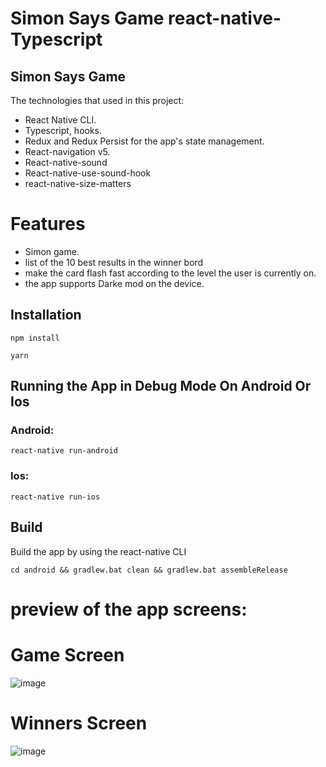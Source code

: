 # Simon Says Game react-native-Typescript

## Simon Says Game

The technologies that used in this project:

- React Native CLI.
- Typescript, hooks.
- Redux and Redux Persist for the app's state management.
- React-navigation v5.
- React-native-sound
- React-native-use-sound-hook
- react-native-size-matters

# Features

- Simon game.
- list of the 10 best results in the winner bord
- make the card flash fast according to the level the user is currently on.
- the app supports Darke mod on the device.

## Installation

```
npm install

yarn

```

## Running the App in Debug Mode On Android Or Ios

### Android:

```
react-native run-android
```

### Ios:

```
react-native run-ios
```

## Build

Build the app by using the react-native CLI

```
cd android && gradlew.bat clean && gradlew.bat assembleRelease
```

# preview of the app screens:

# Game Screen

![image](https://user-images.githubusercontent.com/71942613/155583732-3d7ea507-e8af-4abd-84ed-84fb0d732cb5.png)

# Winners Screen

![image](https://user-images.githubusercontent.com/71942613/155583656-09db2fc8-ff0c-4039-895d-6287be1c05c7.png)
